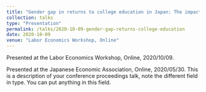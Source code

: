 ```yaml
---
title: "Gender gap in returns to college education in Japan: The impact of attending a highly-ranked college"
collection: talks
type: "Presentation"
permalink: /talks/2020-10-09-gender-gap-returns-college-education
date: 2020-10-09
venue: "Labor Economics Workshop, Online"
---
```


Presented at the Labor Economics Workshop, Online, 2020/10/09.

Presented at the Japanese Economic Association, Online, 2020/05/30.
This is a description of your conference proceedings talk, note the different field in type. You can put anything in this field.
